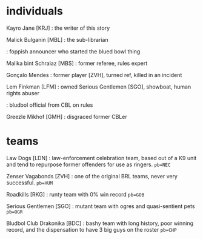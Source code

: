 # individuals

Kayro Jane [KRJ]
: the writer of this story

Malick Bulganin [MBL]
: the sub-librarian

: foppish announcer who started the blued bowl thing

Malika bint Schraiaz [MBS]
: former referee, rules expert

Gonçalo Mendes
: former player [ZVH], turned ref, killed in an incident

Lem Finkman [LFM]
: owned Serious Gentlemen [SGO], showboat, human rights abuser

: bludbol official from CBL on rules

Greezle Mikhof [GMH]
: disgraced former CBLer

# teams

Law Dogs [LDN]
: law-enforcement celebration team, based out of a K9 unit and tend to repurpose former offenders for use as ringers. `pb=NEC`

Zenser Vagabonds [ZVH]
: one of the original BRL teams, never very successful. `pb=HUM`

Roadkills [RKG]
: runty team with 0% win record `pb=GOB`

Serious Gentlemen [SGO]
: mutant team with ogres and quasi-sentient pets `pb=OGR`

Bludbol Club Drakonika [BDC]
: bashy team with long history, poor winning record, and the dispensation to have 3 big guys on the roster `pb=CHP`